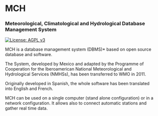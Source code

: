 # MCH
### Meteorological, Climatological and Hydrological Database Management System
[![License: AGPL v3](https://img.shields.io/badge/License-AGPL%20v3-blue.svg)](https://www.gnu.org/licenses/agpl-3.0)

MCH is a database management system (DBMS)* based on open source database and software.

The System, developed by Mexico and adapted by the Programme of Cooperation for the Iberoamerican National Meteorological and Hydrological Services (NMHSs), has been transferred to WMO in 2011.

Originally developed in Spanish, the whole software has been translated into English and French.

MCH can be used on a single computer (stand alone configuration) or in a network configuration. It allows also to connect automatic stations and gather real time data.
